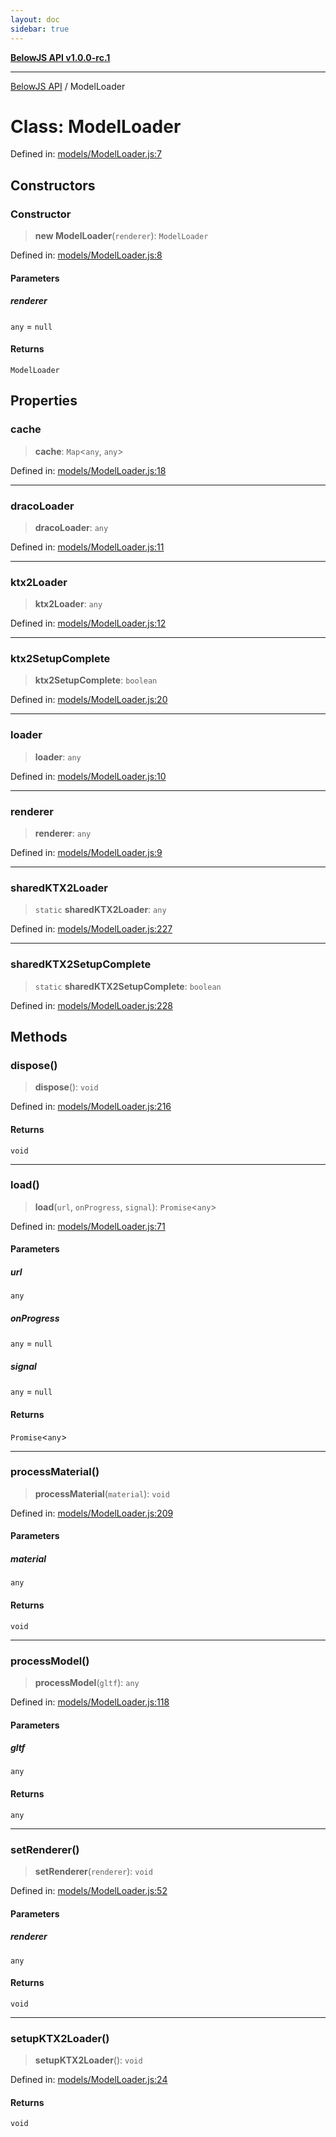 ```yaml
---
layout: doc
sidebar: true
---
```


[**BelowJS API v1.0.0-rc.1**](../README.md)

***

[BelowJS API](../globals.md) / ModelLoader

# Class: ModelLoader

Defined in: [models/ModelLoader.js:7](https://github.com/patrick-morrison/belowjs/blob/303f195918c8aa23c55f3b9dffc55c8bc17f9e21/src/models/ModelLoader.js#L7)

## Constructors

### Constructor

> **new ModelLoader**(`renderer`): `ModelLoader`

Defined in: [models/ModelLoader.js:8](https://github.com/patrick-morrison/belowjs/blob/303f195918c8aa23c55f3b9dffc55c8bc17f9e21/src/models/ModelLoader.js#L8)

#### Parameters

##### renderer

`any` = `null`

#### Returns

`ModelLoader`

## Properties

### cache

> **cache**: `Map`\<`any`, `any`\>

Defined in: [models/ModelLoader.js:18](https://github.com/patrick-morrison/belowjs/blob/303f195918c8aa23c55f3b9dffc55c8bc17f9e21/src/models/ModelLoader.js#L18)

***

### dracoLoader

> **dracoLoader**: `any`

Defined in: [models/ModelLoader.js:11](https://github.com/patrick-morrison/belowjs/blob/303f195918c8aa23c55f3b9dffc55c8bc17f9e21/src/models/ModelLoader.js#L11)

***

### ktx2Loader

> **ktx2Loader**: `any`

Defined in: [models/ModelLoader.js:12](https://github.com/patrick-morrison/belowjs/blob/303f195918c8aa23c55f3b9dffc55c8bc17f9e21/src/models/ModelLoader.js#L12)

***

### ktx2SetupComplete

> **ktx2SetupComplete**: `boolean`

Defined in: [models/ModelLoader.js:20](https://github.com/patrick-morrison/belowjs/blob/303f195918c8aa23c55f3b9dffc55c8bc17f9e21/src/models/ModelLoader.js#L20)

***

### loader

> **loader**: `any`

Defined in: [models/ModelLoader.js:10](https://github.com/patrick-morrison/belowjs/blob/303f195918c8aa23c55f3b9dffc55c8bc17f9e21/src/models/ModelLoader.js#L10)

***

### renderer

> **renderer**: `any`

Defined in: [models/ModelLoader.js:9](https://github.com/patrick-morrison/belowjs/blob/303f195918c8aa23c55f3b9dffc55c8bc17f9e21/src/models/ModelLoader.js#L9)

***

### sharedKTX2Loader

> `static` **sharedKTX2Loader**: `any`

Defined in: [models/ModelLoader.js:227](https://github.com/patrick-morrison/belowjs/blob/303f195918c8aa23c55f3b9dffc55c8bc17f9e21/src/models/ModelLoader.js#L227)

***

### sharedKTX2SetupComplete

> `static` **sharedKTX2SetupComplete**: `boolean`

Defined in: [models/ModelLoader.js:228](https://github.com/patrick-morrison/belowjs/blob/303f195918c8aa23c55f3b9dffc55c8bc17f9e21/src/models/ModelLoader.js#L228)

## Methods

### dispose()

> **dispose**(): `void`

Defined in: [models/ModelLoader.js:216](https://github.com/patrick-morrison/belowjs/blob/303f195918c8aa23c55f3b9dffc55c8bc17f9e21/src/models/ModelLoader.js#L216)

#### Returns

`void`

***

### load()

> **load**(`url`, `onProgress`, `signal`): `Promise`\<`any`\>

Defined in: [models/ModelLoader.js:71](https://github.com/patrick-morrison/belowjs/blob/303f195918c8aa23c55f3b9dffc55c8bc17f9e21/src/models/ModelLoader.js#L71)

#### Parameters

##### url

`any`

##### onProgress

`any` = `null`

##### signal

`any` = `null`

#### Returns

`Promise`\<`any`\>

***

### processMaterial()

> **processMaterial**(`material`): `void`

Defined in: [models/ModelLoader.js:209](https://github.com/patrick-morrison/belowjs/blob/303f195918c8aa23c55f3b9dffc55c8bc17f9e21/src/models/ModelLoader.js#L209)

#### Parameters

##### material

`any`

#### Returns

`void`

***

### processModel()

> **processModel**(`gltf`): `any`

Defined in: [models/ModelLoader.js:118](https://github.com/patrick-morrison/belowjs/blob/303f195918c8aa23c55f3b9dffc55c8bc17f9e21/src/models/ModelLoader.js#L118)

#### Parameters

##### gltf

`any`

#### Returns

`any`

***

### setRenderer()

> **setRenderer**(`renderer`): `void`

Defined in: [models/ModelLoader.js:52](https://github.com/patrick-morrison/belowjs/blob/303f195918c8aa23c55f3b9dffc55c8bc17f9e21/src/models/ModelLoader.js#L52)

#### Parameters

##### renderer

`any`

#### Returns

`void`

***

### setupKTX2Loader()

> **setupKTX2Loader**(): `void`

Defined in: [models/ModelLoader.js:24](https://github.com/patrick-morrison/belowjs/blob/303f195918c8aa23c55f3b9dffc55c8bc17f9e21/src/models/ModelLoader.js#L24)

#### Returns

`void`
